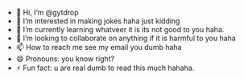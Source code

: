 - 👋 Hi, I’m @gytdrop
- 👀 I’m interested in making jokes haha just kidding
- 🌱 I’m currently learning whatveer it is its not good to you haha.
- 💞️ I’m looking to collaborate on anything if it is harmful to you haha
- 📫 How to reach me see my email you dumb haha
- 😄 Pronouns: you know right?
- ⚡ Fun fact: u are real dumb to read this much hahaha.

<!---
gytdrop/gytdrop is a ✨ special ✨ repository because its `README.md` (this file) appears on your GitHub profile.
You can click the Preview link to take a look at your changes.
--->
